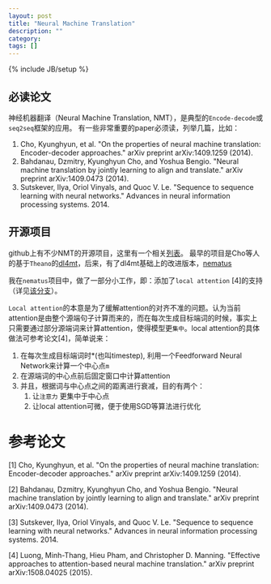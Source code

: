 ```yaml
---
layout: post
title: "Neural Machine Translation"
description: ""
category: 
tags: []
---
```

{% include JB/setup %}


## 必读论文
神经机器翻译（Neural Machine Translation, NMT），是典型的`Encode-decode`或`seq2seq`框架的应用。
有一些非常重要的paper必须读，列举几篇，比如：
1. Cho, Kyunghyun, et al. "On the properties of neural machine translation: Encoder-decoder approaches." arXiv preprint arXiv:1409.1259 (2014).
2. Bahdanau, Dzmitry, Kyunghyun Cho, and Yoshua Bengio. "Neural machine translation by jointly learning to align and translate." arXiv preprint arXiv:1409.0473 (2014).
3. Sutskever, Ilya, Oriol Vinyals, and Quoc V. Le. "Sequence to sequence learning with neural networks." Advances in neural information processing systems. 2014.

## 开源项目
github上有不少NMT的开源项目，这里有一个相关[列表](https://github.com/jonsafari/nmt-list)。 
最早的项目是Cho等人的基于`Theano`的[dl4mt](https://github.com/nyu-dl/dl4mt-tutorial)，后来，有了dl4mt基础上的改进版本，[nematus](https://github.com/rsennrich/nematus)

我在`nematus`项目中，做了一部分小工作，即：添加了`local attention` [4]的支持（详见[该分支](https://github.com/rsennrich/nematus/tree/local-attention)）。

`Local attention`的本意是为了缓解attention的对齐不准的问题。认为当前attention是由整个源端句子计算而来的，而在每次生成目标端词的时候，事实上只需要通过部分源端词来计算attention，使得模型更`集中`。local attention的具体做法可参考论文[4]，简单说来：
1. 在每次生成目标端词时*(也叫timestep), 利用一个Feedforward Neural Network来计算一个中心点`m`
2. 在源端词的中心点前后固定窗口中计算attention
3. 并且，根据词与中心点之间的距离进行衰减，目的有两个：
    1. 让`注意力` 更集中于中心点
    2. 让local attention可微，便于使用SGD等算法进行优化


# 参考论文
[1] Cho, Kyunghyun, et al. "On the properties of neural machine translation: Encoder-decoder approaches." arXiv preprint arXiv:1409.1259 (2014).

[2] Bahdanau, Dzmitry, Kyunghyun Cho, and Yoshua Bengio. "Neural machine translation by jointly learning to align and translate." arXiv preprint arXiv:1409.0473 (2014).

[3] Sutskever, Ilya, Oriol Vinyals, and Quoc V. Le. "Sequence to sequence learning with neural networks." Advances in neural information processing systems. 2014.

[4] Luong, Minh-Thang, Hieu Pham, and Christopher D. Manning. "Effective approaches to attention-based neural machine translation." arXiv preprint arXiv:1508.04025 (2015).
